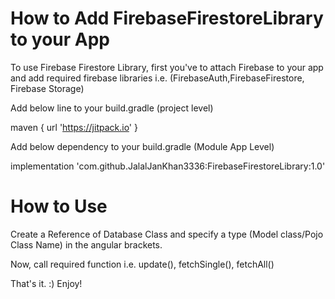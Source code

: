 # How to Add FirebaseFirestoreLibrary to your App

To use Firebase Firestore Library, first you've to attach Firebase to your app and add required firebase libraries
i.e. (FirebaseAuth,FirebaseFirestore, Firebase Storage)

Add below line to your build.gradle (project level)

maven { url 'https://jitpack.io' }

Add below dependency to your build.gradle (Module App Level)

implementation 'com.github.JalalJanKhan3336:FirebaseFirestoreLibrary:1.0'


# How to Use

Create a Reference of Database Class and specify a type (Model class/Pojo Class Name) in the angular brackets.

Now, call required function i.e. update(), fetchSingle(), fetchAll()


That's it. :) Enjoy!


